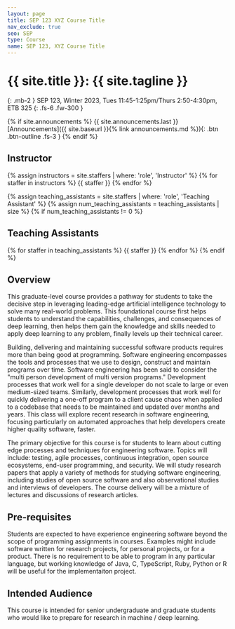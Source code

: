```yaml
---
layout: page
title: SEP 123 XYZ Course Title
nav_exclude: true
seo: SEP
type: Course
name: SEP 123, XYZ Course Title
---
```


# {{ site.title }}: {{ site.tagline }}
{: .mb-2 }
SEP 123, Winter 2023, Tues 11:45-1:25pm/Thurs 2:50-4:30pm, ETB 325
{: .fs-6 .fw-300 }

{% if site.announcements %}
{{ site.announcements.last }}
[Announcements]({{ site.baseurl }}{% link announcements.md %}){: .btn .btn-outline .fs-3 }
{% endif %}

## Instructor
{% assign instructors = site.staffers | where: 'role', 'Instructor' %}
{% for staffer in instructors %}
{{ staffer }}
{% endfor %}

{% assign teaching_assistants = site.staffers | where: 'role', 'Teaching Assistant' %}
{% assign num_teaching_assistants = teaching_assistants | size %}
{% if num_teaching_assistants != 0 %}
## Teaching Assistants

{% for staffer in teaching_assistants %}
{{ staffer }}
{% endfor %}
{% endif %}

## Overview
This graduate-level course provides a pathway for students to take the decisive step in leveraging leading-edge artificial intelligence technology to solve many real-world problems. This foundational course first helps students to understand the capabilities, challenges, and consequences of deep learning, then helps them gain the knowledge and skills needed to apply deep learning to any problem, finally levels up their technical career.

Building, delivering and maintaining successful software products requires more than being good at programming. Software engineering encompasses the tools and processes that we use to design, construct and maintain programs over time. Software engineering has been said to consider the "multi person development of multi version programs." Development processes that work well for a single developer do not scale to large or even medium-sized teams. Similarly, development processes that work well for quickly delivering a one-off program to a client cause chaos when applied to a codebase that needs to be maintained and updated over months and years. 
This class will explore recent research in software engineering, focusing particularly on automated approaches that help developers create higher quality software, faster.

The primary objective for this course is for students to learn about cutting edge processes and techniques for engineering software. Topics will include: testing, agile processes, continuous integration, open source ecosystems, end-user programming, and security. We will study research papers that apply a variety of methods for studying software engineering, including studies of open source software and also observational studies and interviews of developers. The course delivery will be a mixture of lectures and discussions of research articles.  

## Pre-requisites
Students are expected to have experience engineering software beyond the scope of programming assignments in courses. Examples might include software written for research projects, for personal projects, or for a product. There is no requirement to be able to program in any particular language, but working knowledge of Java, C, TypeScript, Ruby, Python or R will be useful for the implementaiton project.

## Intended Audience
This course is intended for senior undergraduate and graduate students who would like to prepare for research in machine / deep learning. 
